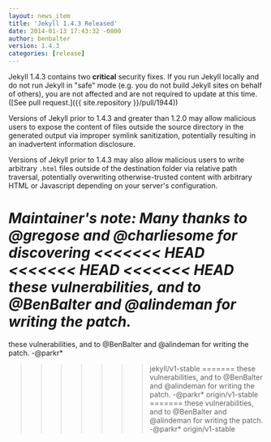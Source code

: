 ```yaml
---
layout: news_item
title: 'Jekyll 1.4.3 Released'
date: 2014-01-13 17:43:32 -0800
author: benbalter
version: 1.4.3
categories: [release]
---
```


Jekyll 1.4.3 contains two **critical** security fixes. If you run Jekyll locally
and do not run Jekyll in "safe" mode (e.g. you do not build Jekyll sites on behalf
of others), you are not affected and are not required to update at this time.
([See pull request.]({{ site.repository }}/pull/1944))

Versions of Jekyll prior to 1.4.3 and greater than 1.2.0 may allow malicious
users to expose the content of files outside the source directory in the
generated output via improper symlink sanitization, potentially resulting in an
inadvertent information disclosure.

Versions of Jekyll prior to 1.4.3 may also allow malicious users to write
arbitrary `.html` files outside of the destination folder via relative path
traversal, potentially overwriting otherwise-trusted content with arbitrary HTML
or Javascript depending on your server's configuration.

*Maintainer's note: Many thanks to @gregose and @charliesome for discovering
<<<<<<< HEAD
<<<<<<< HEAD
<<<<<<< HEAD
these vulnerabilities, and to @BenBalter and @alindeman for writing the patch.*
=======
these vulnerabilities, and to @BenBalter and @alindeman for writing the patch.
-@parkr*
>>>>>>> jekyll/v1-stable
=======
these vulnerabilities, and to @BenBalter and @alindeman for writing the patch.
-@parkr*
>>>>>>> origin/v1-stable
=======
these vulnerabilities, and to @BenBalter and @alindeman for writing the patch.
-@parkr*
>>>>>>> origin/v1-stable
